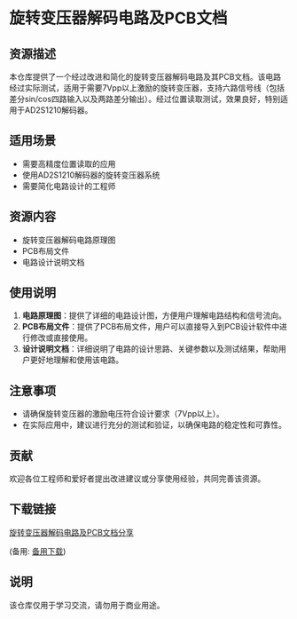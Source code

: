 # 旋转变压器解码电路及PCB文档

## 资源描述

本仓库提供了一个经过改进和简化的旋转变压器解码电路及其PCB文档。该电路经过实际测试，适用于需要7Vpp以上激励的旋转变压器，支持六路信号线（包括差分sin/cos四路输入以及两路差分输出）。经过位置读取测试，效果良好，特别适用于AD2S1210解码器。

## 适用场景

- 需要高精度位置读取的应用
- 使用AD2S1210解码器的旋转变压器系统
- 需要简化电路设计的工程师

## 资源内容

- 旋转变压器解码电路原理图
- PCB布局文件
- 电路设计说明文档

## 使用说明

1. **电路原理图**：提供了详细的电路设计图，方便用户理解电路结构和信号流向。
2. **PCB布局文件**：提供了PCB布局文件，用户可以直接导入到PCB设计软件中进行修改或直接使用。
3. **设计说明文档**：详细说明了电路的设计思路、关键参数以及测试结果，帮助用户更好地理解和使用该电路。

## 注意事项

- 请确保旋转变压器的激励电压符合设计要求（7Vpp以上）。
- 在实际应用中，建议进行充分的测试和验证，以确保电路的稳定性和可靠性。

## 贡献

欢迎各位工程师和爱好者提出改进建议或分享使用经验，共同完善该资源。

## 下载链接
[旋转变压器解码电路及PCB文档分享](https://pan.quark.cn/s/3d00a6c8e16b) 

(备用: [备用下载](https://pan.baidu.com/s/1SI7t3LUlpSeKeBiB4ejuZQ?pwd=1234))

## 说明

该仓库仅用于学习交流，请勿用于商业用途。
